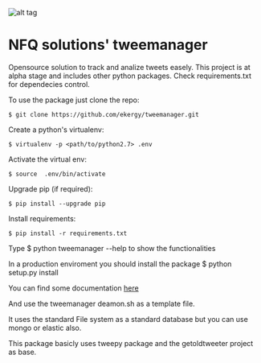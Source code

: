 ![alt tag](http://nfqsolutions.com/wp-content/uploads/2014/03/nfq_solutions-300x111.png)

# NFQ solutions' tweemanager

Opensource solution to track and analize tweets easely. This project is at alpha stage and includes other python packages. Check requirements.txt for dependecies control.

To use the package just clone the repo:
    
    $ git clone https://github.com/ekergy/tweemanager.git

Create a python's virtualenv:
   
    $ virtualenv -p <path/to/python2.7> .env

Activate the virtual env:
   
    $ source  .env/bin/activate

Upgrade pip (if required):

    $ pip install --upgrade pip

Install requirements:

    $ pip install -r requirements.txt

Type
    $ python tweemanager --help
to show the functionalities

In a production enviroment you should install the package
    $ python setup.py install

You can find some documentation [here]()

And use the tweemanager deamon.sh as a template file.

It uses the standard File system as a standard database but you can use mongo or elastic also.

This package basicly uses tweepy package and the getoldtweeter project as base.



